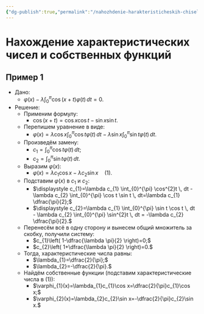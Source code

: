 ```yaml
---
{"dg-publish":true,"permalink":"/nahozhdenie-harakteristicheskih-chisel-i-sobstvennyh-funkczij/","dgHomeLink":true,"dgPassFrontmatter":false,"dgShowLocalGraph":true,"dgShowBacklinks":true}
---
```



# Нахождение характеристических чисел и собственных функций

## Пример 1

- Дано:
	- $\displaystyle \varphi(x)-\lambda \int_{0}^{\pi} \cos(x+t)\varphi(t) \, dt=0.$
- Решение:
	- Применим формулу:
		- $\cos(x+t)=\cos x \cos t - \sin x \sin t.$
	- Перепишем уравнение в виде:
		- $\displaystyle \varphi(x)=\lambda \cos x \int_{0}^{\pi} \cos t \varphi(t) \, dt - \lambda \sin x \int_{0}^{\pi} \sin t \varphi(t) \, dt.$
	- Произведём замену:
		- $\displaystyle c_{1}=\int_{0}^{\pi} \cos t \varphi(t) \, dt;$
		- $\displaystyle c_{2}=\int_{0}^{\pi} \sin t \varphi(t) \, dt.$
	- Выразим $\varphi(x)$:
		- $\varphi(x)=\lambda c_{1} \cos x - \lambda c_{2} \sin x \quad (1).$
	- Подставим $\varphi(x)$ в $c_{1}$ и $c_{2}$:
		- $\displaystyle c_{1}=\lambda c_{1} \int_{0}^{\pi} \cos^{2}t \, dt - \lambda c_{2} \int_{0}^{\pi} \cos t \sin t \, dt=\lambda c_{1} \dfrac{\pi}{2};$
		- $\displaystyle c_{2}=\lambda c_{1} \int_{0}^{\pi} \sin t \cos t \, dt - \lambda c_{2} \int_{0}^{\pi} \sin^{2}t \, dt = -\lambda c_{2} \dfrac{\pi}{2}.$
	- Перенесём всё в одну сторону и вынесем общий множитель за скобку, получили систему:
		- $c_{1}\left( 1-\dfrac{\lambda \pi}{2} \right)=0;$
		- $c_{2}\left( 1+\dfrac{\lambda \pi}{2} \right)=0.$
	- Тогда, характеристические числа равны:
		- $\lambda_{1}=\dfrac{2}{\pi};$
		- $\lambda_{2}=-\dfrac{2}{\pi}.$
	- Найдём собственные функции (подставим характеристические числа в (1)):
		- $\varphi_{1}(x)=\lambda_{1}c_{1}\cos x=\dfrac{2}{\pi}c_{1}\cos x;$
		- $\varphi_{2}(x)=\lambda_{2}c_{2}\sin x=-\dfrac{2}{\pi}c_{2}\sin x.$
